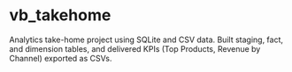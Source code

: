 # vb_takehome
Analytics take-home project using SQLite and CSV data. Built staging, fact, and dimension tables, and delivered KPIs (Top Products, Revenue by Channel) exported as CSVs.
